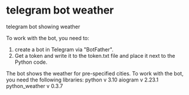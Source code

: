# telegram bot weather
telegram bot showing weather

To work with the bot, you need to:
1) create a bot in Telegram via "BotFather".
2) Get a token and write it to the token.txt file and place it next to the Python code.

The bot shows the weather for pre-specified cities.
To work with the bot, you need the following libraries:
python v 3.10
aiogram v 2.23.1
python_weather v 0.3.7
